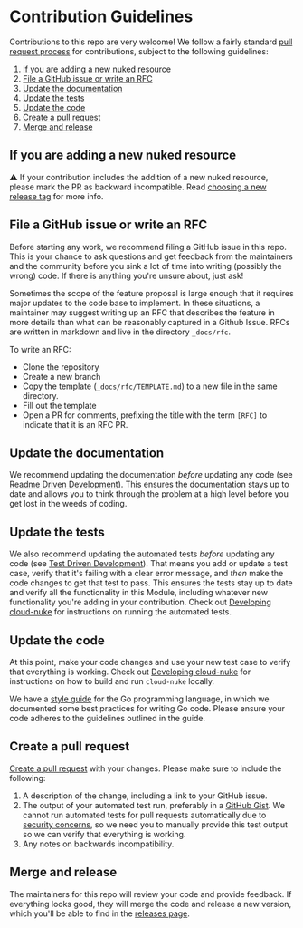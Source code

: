# Contribution Guidelines

Contributions to this repo are very welcome! We follow a fairly standard [pull request 
process](https://help.github.com/articles/about-pull-requests/) for contributions, subject to the following guidelines:

1. [If you are adding a new nuked resource](#if-you-are-adding-a-new-nuked-resource)
1. [File a GitHub issue or write an RFC](#file-a-github-issue-or-write-an-rfc)
1. [Update the documentation](#update-the-documentation)
1. [Update the tests](#update-the-tests)
1. [Update the code](#update-the-code)
1. [Create a pull request](#create-a-pull-request)
1. [Merge and release](#merge-and-release)

## If you are adding a new nuked resource

⚠️ If your contribution includes the addition of a new nuked resource, please mark the PR as backward incompatible.
Read [choosing a new release tag](README.md#choosing-a-new-release-tag) for more info.


## File a GitHub issue or write an RFC

Before starting any work, we recommend filing a GitHub issue in this repo. This is your chance to ask questions and
get feedback from the maintainers and the community before you sink a lot of time into writing (possibly the wrong) 
code. If there is anything you're unsure about, just ask!

Sometimes the scope of the feature proposal is large enough that it requires major updates to the code base to
implement. In these situations, a maintainer may suggest writing up an RFC that describes the feature in more details
than what can be reasonably captured in a Github Issue. RFCs are written in markdown and live in the directory
`_docs/rfc`.

To write an RFC:

- Clone the repository
- Create a new branch
- Copy the template (`_docs/rfc/TEMPLATE.md`) to a new file in the same directory.
- Fill out the template
- Open a PR for comments, prefixing the title with the term `[RFC]` to indicate that it is an RFC PR.

## Update the documentation

We recommend updating the documentation *before* updating any code (see [Readme Driven 
Development](http://tom.preston-werner.com/2010/08/23/readme-driven-development.html)). This ensures the documentation 
stays up to date and allows you to think through the problem at a high level before you get lost in the weeds of 
coding.

## Update the tests

We also recommend updating the automated tests *before* updating any code (see [Test Driven 
Development](https://en.wikipedia.org/wiki/Test-driven_development)). That means you add or update a test case, 
verify that it's failing with a clear error message, and *then* make the code changes to get that test to pass. This 
ensures the tests stay up to date and verify all the functionality in this Module, including whatever new 
functionality you're adding in your contribution. Check out [Developing cloud-nuke](README.md#developing-cloud-nuke) 
for instructions on running the automated tests. 

## Update the code

At this point, make your code changes and use your new test case to verify that everything is working. Check out 
[Developing cloud-nuke](README.md#developing-cloud-nuke) for instructions on how to build and run `cloud-nuke` locally.

We have a [style guide](https://gruntwork.io/guides/style%20guides/golang-style-guide/) for the Go programming language,
in which we documented some best practices for writing Go code. Please ensure your code adheres to the guidelines
outlined in the guide.
 
## Create a pull request

[Create a pull request](https://help.github.com/articles/creating-a-pull-request/) with your changes. Please make sure
to include the following:

1. A description of the change, including a link to your GitHub issue.
1. The output of your automated test run, preferably in a [GitHub Gist](https://gist.github.com/). We cannot run 
   automated tests for pull requests automatically due to [security 
   concerns](https://circleci.com/docs/fork-pr-builds/#security-implications), so we need you to manually provide this 
   test output so we can verify that everything is working.
1. Any notes on backwards incompatibility.

## Merge and release

The maintainers for this repo will review your code and provide feedback. If everything looks good, they will merge the
code and release a new version, which you'll be able to find in the [releases page](../../releases).
